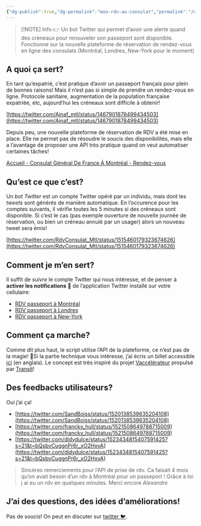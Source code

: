 ```yaml
---
{"dg-publish":true,"dg-permalink":"mon-rdv-au-consulat","permalink":"/mon-rdv-au-consulat/"}
---
```



> [!NOTE] Info
> 👉 Un bot Twitter qui permet d’avoir une alerte quand des créneaux pour renouveler son passeport sont disponible. Fonctionne sur la nouvelle plateforme de réservation de rendez-vous en ligne des consulats (Montréal, Londres, New-York pour le moment)


## A quoi ça sert?
En tant qu’expatrié, c’est pratique d’avoir un passeport français pour plein de bonnes raisons! Mais il n’est pas si simple de prendre un rendez-vous en ligne. Protocole sanitaire, augmentation de la population française expatriée, etc, aujourd’hui les créneaux sont difficile à obtenir!

[https://twitter.com/Ainaf_mtl/status/1467901878499434503](https://twitter.com/Ainaf_mtl/status/1467901878499434503)

Depuis peu, une nouvelle plateforme de réservation de RDV a été mise en place. Elle ne permet pas de résoudre le soucis des disponibilités, mais elle a l’avantage de proposer une API très pratique quand on veut automatiser certaines tâches!

[Accueil - Consulat Général De France À Montréal - Rendez-vous](https://consulat.gouv.fr/consulat-general-de-france-a-montreal/rendez-vous)

## Qu’est ce que c’est?

Un _bot Twitter_ est un compte Twitter opéré par un individu, mais dont les _tweets_ sont générés de manière automatique. En l’occurence pour les comptes suivants, il vérifie toutes les 5 minutes si des créneaux sont disponible. Si c’est le cas (pas exemple ouverture de nouvelle journée de réservation, ou bien un créneau annulé par un usager) alors un nouveau tweet sera émis!

[https://twitter.com/RdvConsulat_Mtl/status/1515460179323674626](https://twitter.com/RdvConsulat_Mtl/status/1515460179323674626)

## Comment je m’en sert?

Il suffit de _suivre_ le compte Twitter qui nous intéresse, et de penser à **activer les notifications** 🔔 de l’application Twitter installé sur votre cellulaire:

- [RDV passeport à Montréal](https://twitter.com/RdvConsulat_Mtl)
- [RDV passeport à Londres](https://twitter.com/RdvConsulat_Lon)
- [RDV passeport à New-York](https://twitter.com/RdvConsulat_NY)

## Comment ça marche?

Comme dit plus haut, le script utilise l’API de la plateforme, ce n’est pas de la magie! 🧙Si la partie technique vous intéresse, j’ai écris un billet accessible [ici](https://www.notion.so/The-Twitter-Bot-That-Help-You-With-French-Consulate-Appointment-7401891652ad454099a074597ec25d95) (en anglais). Le concept est très inspiré du projet [Vaccélérateur](https://blog.transitapp.com/fr/accelerer-la-prise-de-rendez-vous-pour-la-vaccination-au-quebec-99b4124fd31a/) propulsé par [Transit](https://transitapp.com/)!

## Des feedbacks utilisateurs?

Oui j’ai ça!
- [https://twitter.com/SandBoiss/status/1520138539635204108](https://twitter.com/SandBoiss/status/1520138539635204108)
- [https://twitter.com/francky_hull/status/1521508649788715009](https://twitter.com/francky_hull/status/1521508649788715009)
- [https://twitter.com/didydulce/status/1523434815407591425?s=21&t=bQsbvCuggnPr6r_xO2HxvA](https://twitter.com/didydulce/status/1523434815407591425?s=21&t=bQsbvCuggnPr6r_xO2HxvA)

> Sincères remerciements pour l’API de prise de rdv. Ca faisait 4 mois qu’on avait besoin d’un rdv à Montréal pour un passeport ! Grâce à toi j ai eu un rdv en quelques minutes. Merci encore _Alexandre_

## J’ai des questions, des idées d’améliorations!

Pas de soucis! On peut en discuter sur [twitter 🐦](https://twitter.com/_julbrs).